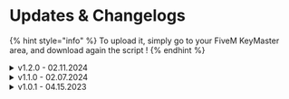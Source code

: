 # Updates & Changelogs

{% hint style="info" %}
To upload it, simply go to your FiveM KeyMaster area, and download again the script !
{% endhint %}

<details>

<summary>v1.2.0 - 02.11.2024</summary>

* NEW > You now have the possibility to apply a multiplicator to the ejection velocit.

</details>

<details>

<summary>v1.1.0 - 02.07.2024</summary>

* NEW > You can now use customs notifications (customizable in a specific file "notifs.lua")

</details>

<details>

<summary>v1.0.1 - 04.15.2023</summary>

* FIX > Optimizations (now approximately 0.04 ms)

</details>
